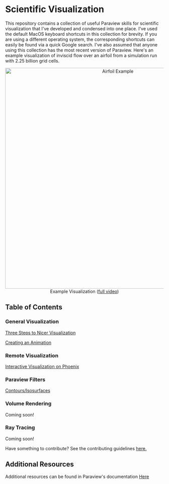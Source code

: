 # Scientific Visualization

This repository contains a collection of useful Paraview skills for scientific visualization that I've developed and condensed into one place.
I've used the default MacOS keyboard shortcuts in this collection for brevity.
If you are using a different operating system, the corresponding shortcuts can easily be found via a quick Google search.
I've also assumed that anyone using this collection has the most recent version of Paraview.
Here's an example visualization of inviscid flow over an airfoil from a simulation run with 2.25 billion grid cells.

<p align="center">
    <img src="Resources/airfoil-animated.png" alt="Airfoil Example" width="700"/><br/>
    Example Visualization (<a href="https://vimeo.com/917305340/c05fd414c8?share=copy" target="_blank">full video</a>)
</p>

## Table of Contents

### General Visualization

[Three Steps to Nicer Visualization](Tutorials/three-steps-to-nice-visualization.md)

[Creating an Animation](Tutorials/creating-an-annimation.md)

### Remote Visualization

[Interactive Visualization on Phoenix](Tutorials/interactive-visualization-on-Phoenix.md)

### Paraview  Filters

[Contours/Isosurfaces](Tutorials/contours.md)

### Volume Rendering

Coming soon!

### Ray Tracing

Coming soon!

Have something to contribute? See the contributing guidelines [here.](contributing.md)

## Additional Resources
Additional resources can be found in Paraview's documentation [Here](https://docs.paraview.org/en/latest/)
